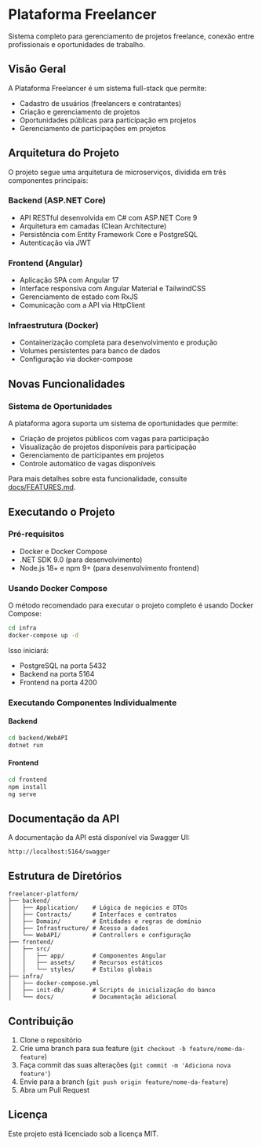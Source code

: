 # Plataforma Freelancer

Sistema completo para gerenciamento de projetos freelance, conexão entre profissionais e oportunidades de trabalho.

## Visão Geral

A Plataforma Freelancer é um sistema full-stack que permite:

- Cadastro de usuários (freelancers e contratantes)
- Criação e gerenciamento de projetos
- Oportunidades públicas para participação em projetos
- Gerenciamento de participações em projetos

## Arquitetura do Projeto

O projeto segue uma arquitetura de microserviços, dividida em três componentes principais:

### Backend (ASP.NET Core)

- API RESTful desenvolvida em C# com ASP.NET Core 9
- Arquitetura em camadas (Clean Architecture)
- Persistência com Entity Framework Core e PostgreSQL
- Autenticação via JWT

### Frontend (Angular)

- Aplicação SPA com Angular 17
- Interface responsiva com Angular Material e TailwindCSS
- Gerenciamento de estado com RxJS
- Comunicação com a API via HttpClient

### Infraestrutura (Docker)

- Containerização completa para desenvolvimento e produção
- Volumes persistentes para banco de dados
- Configuração via docker-compose

## Novas Funcionalidades

### Sistema de Oportunidades

A plataforma agora suporta um sistema de oportunidades que permite:

- Criação de projetos públicos com vagas para participação
- Visualização de projetos disponíveis para participação
- Gerenciamento de participantes em projetos
- Controle automático de vagas disponíveis

Para mais detalhes sobre esta funcionalidade, consulte [docs/FEATURES.md](./docs/FEATURES.md).

## Executando o Projeto

### Pré-requisitos

- Docker e Docker Compose
- .NET SDK 9.0 (para desenvolvimento)
- Node.js 18+ e npm 9+ (para desenvolvimento frontend)

### Usando Docker Compose

O método recomendado para executar o projeto completo é usando Docker Compose:

```bash
cd infra
docker-compose up -d
```

Isso iniciará:
- PostgreSQL na porta 5432
- Backend na porta 5164
- Frontend na porta 4200

### Executando Componentes Individualmente

#### Backend

```bash
cd backend/WebAPI
dotnet run
```

#### Frontend

```bash
cd frontend
npm install
ng serve
```

## Documentação da API

A documentação da API está disponível via Swagger UI:

```
http://localhost:5164/swagger
```

## Estrutura de Diretórios

```
freelancer-platform/
├── backend/
│   ├── Application/    # Lógica de negócios e DTOs
│   ├── Contracts/      # Interfaces e contratos
│   ├── Domain/         # Entidades e regras de domínio
│   ├── Infrastructure/ # Acesso a dados
│   └── WebAPI/         # Controllers e configuração
├── frontend/
│   ├── src/
│   │   ├── app/        # Componentes Angular
│   │   ├── assets/     # Recursos estáticos
│   │   └── styles/     # Estilos globais
├── infra/
│   ├── docker-compose.yml
│   ├── init-db/        # Scripts de inicialização do banco
│   └── docs/           # Documentação adicional
```

## Contribuição

1. Clone o repositório
2. Crie uma branch para sua feature (`git checkout -b feature/nome-da-feature`)
3. Faça commit das suas alterações (`git commit -m 'Adiciona nova feature'`)
4. Envie para a branch (`git push origin feature/nome-da-feature`)
5. Abra um Pull Request

## Licença

Este projeto está licenciado sob a licença MIT. 